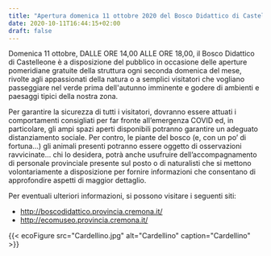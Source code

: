```yaml
---
title: "Apertura domenica 11 ottobre 2020 del Bosco Didattico di Castelleone"
date: 2020-10-11T16:44:15+02:00
draft: false
---
```


Domenica 11 ottobre, DALLE ORE 14,00 ALLE ORE 18,00, il Bosco Didattico di Castelleone è a disposizione del pubblico in occasione delle aperture pomeridiane gratuite della struttura ogni seconda domenica del mese, rivolte agli appassionati della natura o a semplici visitatori che vogliano passeggiare nel verde prima dell'autunno imminente e godere di ambienti e paesaggi tipici della nostra zona.

Per garantire la sicurezza di tutti i visitatori, dovranno essere attuati i comportamenti consigliati per far fronte all’emergenza COVID ed, in particolare, gli ampi spazi aperti disponibili potranno garantire un adeguato distanziamento sociale. Per contro, le piante del bosco (e, con un po’ di fortuna...) gli animali presenti potranno essere oggetto di osservazioni ravvicinate… chi lo desidera, potrà anche usufruire dell’accompagnamento di personale provinciale presente sul posto o di naturalisti che si mettono volontariamente a disposizione per fornire informazioni che consentano di approfondire aspetti di maggior dettaglio.

Per eventuali ulteriori informazioni, si possono visitare i seguenti siti:

- http://boscodidattico.provincia.cremona.it/
- http://ecomuseo.provincia.cremona.it/

{{< ecoFigure src="Cardellino.jpg" alt="Cardellino" caption="Cardellino" >}}
